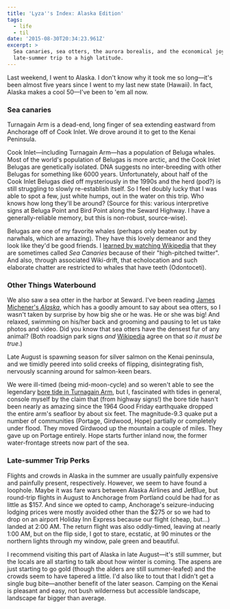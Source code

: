 ```yaml
---
title: 'Lyza''s Index: Alaska Edition'
tags:
  - life
  - til
date: '2015-08-30T20:34:23.961Z'
excerpt: >
  Sea canaries, sea otters, the aurora borealis, and the economical joys of a
  late-summer trip to a high latitude.
---
```


Last weekend, I went to Alaska. I don't know why it took me so long—it's been almost five years since I went to my last new state (Hawaii). In fact, Alaska makes a cool 50—I've been to 'em all now.

### Sea canaries

Turnagain Arm is a dead-end, long finger of sea extending eastward from Anchorage off of Cook Inlet. We drove around it to get to the Kenai Peninsula.

Cook Inlet—including Turnagain Arm—has a population of Beluga whales. Most of the world's population of Belugas is more arctic, and the Cook Inlet Belugas are genetically isolated. DNA suggests no inter-breeding with other Belugas for something like 6000 years. Unfortunately, about half of the Cook Inlet Belugas died off mysteriously in the 1990s and the herd (pod?) is still struggling to slowly re-establish itself. So I feel doubly lucky that I was able to spot a few, just white humps, out in the water on this trip. Who knows how long they'll be around? (Source for this: various interpretive signs at Beluga Point and Bird Point along the Seward Highway. I have a generally-reliable memory, but this is non-robust, source-wise).

Belugas are one of my favorite whales (perhaps only beaten out by narwhals, which are amazing). They have this lovely demeanor and they look like they'd be good friends. I [learned by watching Wikipedia](https://en.wikipedia.org/wiki/Beluga_whale) that they are sometimes called *Sea Canaries* because of their "high-pitched twitter". And also, through associated Wiki-drift, that echolocation and such elaborate chatter are restricted to whales that have teeth (Odontoceti).

### Other Things Waterbound

We also saw a sea otter in the harbor at Seward. I've been reading [James Michener's *Alaska*](http://www.amazon.com/Alaska-Novel-James-A-Michener/dp/037576142X), which has a goodly amount to say about sea otters, so I wasn't taken by surprise by how big she or he was. He or she was big! And relaxed, swimming on his/her back and grooming and pausing to let us take photos and video. Did you know that sea otters have the densest fur of any animal? (Both roadsign park signs _and_ [Wikipedia](https://en.wikipedia.org/wiki/Sea_otter) agree on that _so it must be true_.)

Late August is spawning season for silver salmon on the Kenai peninsula, and we timidly peered into solid creeks of flipping, disintegrating fish, nervously scanning around for salmon-keen bears.

We were ill-timed (being mid-moon-cycle) and so weren't able to see the legendary [bore tide in Turnagain Arm](http://www.alaska.org/advice/alaska-bore-tide), but I, fascinated with tides in general, console myself by the claim that (from highway signs!) the bore tide hasn't been nearly as amazing since the 1964 Good Friday earthquake dropped the entire arm's seafloor by about six feet. The magnitude-9.3 quake put a number of communities (Portage, Girdwood, Hope) partially or completely under flood. They moved Girdwood up the mountain a couple of miles. They gave up on Portage entirely. Hope starts further inland now, the former water-frontage streets now part of the sea.

### Late-summer Trip Perks

Flights and crowds in Alaska in the summer are usually painfully expensive and painfully present, respectively. However, we seem to have found a loophole. Maybe it was fare wars between Alaska Airlines and JetBlue, but round-trip flights in August to Anchorage from Portland could be had for as little as $157. And since we opted to camp, Anchorage's seizure-inducing lodging prices were mostly avoided other than the $275 or so we had to drop on an airport Holiday Inn Express because our flight (cheap, but...) landed at 2:00 AM. The return flight was also oddly-timed, leaving at nearly 1:00 AM, but on the flip side, I got to stare, ecstatic, at 90 minutes or the northern lights through my window, pale green and beautiful.

I recommend visiting this part of Alaska in late August—it's still summer, but the locals are all starting to talk about how winter is coming. The aspens are just starting to go gold (though the alders are still summer-leafed) and the crowds seem to have tapered a little. I'd also like to tout that I didn't get a single bug bite—another benefit of the later season. Camping on the Kenai is pleasant and easy, not bush wilderness but accessible landscape, landscape far bigger than average.
